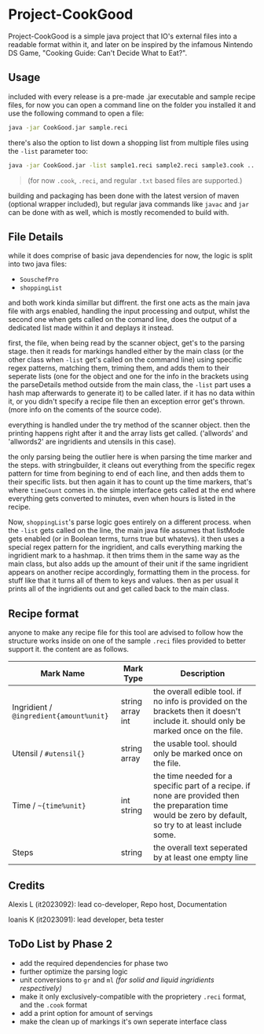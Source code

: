 # Project-CookGood
Project-CookGood is a simple java project that IO's external files into a readable format within it, and later on be inspired by the infamous Nintendo DS Game, "Cooking Guide: Can't Decide What to Eat?".

## Usage
included with every release is a pre-made .jar executable and sample recipe files, for now you can open a command line on the folder you installed it and use the following command to open a file:
```bash
java -jar CookGood.jar sample.reci
```
there's also the option to list down a shopping list from multiple files using the `-list` parameter too:
```bash
java -jar CookGood.jar -list sample1.reci sample2.reci sample3.cook ...
```

> (for now `.cook`, `.reci`, and regular `.txt` based files are supported.)

building and packaging has been done with the latest version of maven (optional wrapper included), but regular java commands like `javac` and `jar` can be done with as well, which is mostly recomended to build with. 

## File Details
while it does comprise of basic java dependencies for now, the logic is split into two java files:

- `SouschefPro`
- `shoppingList`

and both work kinda simillar but diffrent.
the first one acts as the main java file with args enabled, handling the input processing and output, whilst the second one when gets called on the comand line, does the output of a dedicated list made within it and deplays it instead.

first, the file, when being read by the scanner object, get's to the parsing stage. 
then it reads for markings handled either by the main class (or the other class when `-list` get's called on the command line) using specific regex patterns, matching them, triming them, and adds them to their seperate lists (one for the object and one for the info in the brackets using the parseDetails method outside from the main class, the `-list` part uses a hash map afterwards to generate it) to be called later.
if it has no data within it, or you didn't specify a recipe file then an exception error get's thrown.
(more info on the coments of the source code).

everything is handled under the try method of the scanner object.
then the printing happens right after it and the array lists get called. ('allwords' and 'allwords2' are ingridients and utensils in this case).

the only parsing being the outlier here is when parsing the time marker and the steps.
with stringbuilder, it cleans out everything from the specific regex pattern for time from begining to end of each line, and then adds them to their specific lists. but then again it has to count up the time markers, that's where `timeCount` comes in.
the simple interface gets called at the end where everything gets converted to minutes, even when hours is listed in the recipe.

Now, `shoppingList`'s parse logic goes entirely on a different process.
when the `-list` gets called on the line, the main java file assumes that listMode gets enabled (or in Boolean terms, turns true but whatevs).
it then uses a special regex pattern for the ingridient, and calls everything marking the ingridient mark to a hashmap.
it then trims them in the same way as the main class, but also adds up the amount of their unit if the same ingridient appears on another recipe accordingly, formatting them in the process.
for stuff like that it turns all of them to keys and values.
then as per usual it prints all of the ingridients out and get called back to the main class.

## Recipe format 
anyone to make any recipe file for this tool are advised to follow how the structure works inside on one of the sample `.reci`  files provided to better support it. the content are as follows.

|Mark Name|Mark Type|Description|
|--|--|--|
|Ingridient / `@ingredient{amount%unit}` |string array int|the overall edible tool. if no info is provided on the brackets then it doesn't include it. should only be marked once on the file.
|Utensil / `#utensil{}` |string array|the usable tool. should only be marked once on the file.
|Time / `~{time%unit}` | int string |the time needed for a specific part of a recipe. if none are provided then the preparation time would be zero by default, so try to at least include some.
|Steps|string|the overall text seperated by at least one empty line


## Credits
Alexis L (it2023092): lead co-developer, Repo host, Documentation

Ioanis K (it2023091): lead developer, beta tester

## ToDo List by Phase 2
- add the required dependencies for phase two
- further optimize the parsing logic
- unit conversions to `gr` and `ml`  *(for solid and liquid ingridients respectively)*
- make it only exclusively-compatible with the proprietery `.reci` format, and the `.cook` format
- add a print option for amount of servings
- make the clean up of markings it's own seperate interface class 

